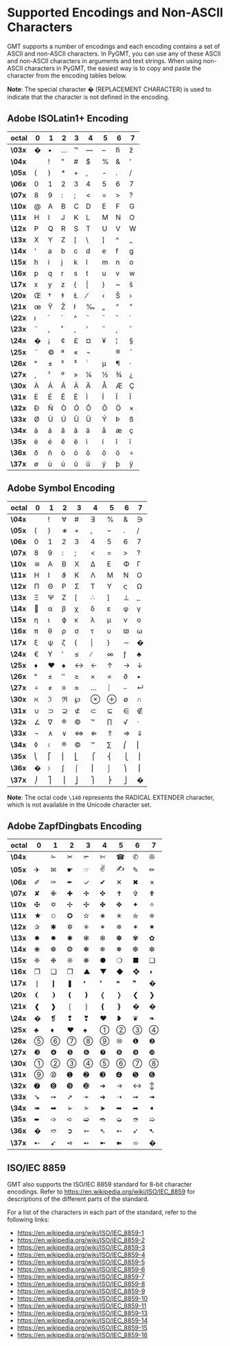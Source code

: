 # Supported Encodings and Non-ASCII Characters

GMT supports a number of encodings and each encoding contains a set of ASCII and
non-ASCII characters. In PyGMT, you can use any of these ASCII and non-ASCII characters
in arguments and text strings. When using non-ASCII characters in PyGMT, the easiest way
is to copy and paste the character from the encoding tables below.

**Note**: The special character &#xfffd; (REPLACEMENT CHARACTER) is used to indicate
that the character is not defined in the encoding.

## Adobe ISOLatin1+ Encoding

| octal | 0 | 1 | 2 | 3 | 4 | 5 | 6 | 7 |
|---|---|---|---|---|---|---|---|---|
| **\03x** | &#xfffd; | &#x2022; | &#x2026; | &#x2122; | &#x2014; | &#x2013; | &#xfb01; | &#x017e; |
| **\04x** | &#x0020; | &#x0021; | &#x0022; | &#x0023; | &#x0024; | &#x0025; | &#x0026; | &#x2019; |
| **\05x** | &#x0028; | &#x0029; | &#x002a; | &#x002b; | &#x002c; | &#x002d; | &#x002e; | &#x002f; |
| **\06x** | &#x0030; | &#x0031; | &#x0032; | &#x0033; | &#x0034; | &#x0035; | &#x0036; | &#x0037; |
| **\07x** | &#x0038; | &#x0039; | &#x003a; | &#x003b; | &#x003c; | &#x003d; | &#x003e; | &#x003f; |
| **\10x** | &#x0040; | &#x0041; | &#x0042; | &#x0043; | &#x0044; | &#x0045; | &#x0046; | &#x0047; |
| **\11x** | &#x0048; | &#x0049; | &#x004a; | &#x004b; | &#x004c; | &#x004d; | &#x004e; | &#x004f; |
| **\12x** | &#x0050; | &#x0051; | &#x0052; | &#x0053; | &#x0054; | &#x0055; | &#x0056; | &#x0057; |
| **\13x** | &#x0058; | &#x0059; | &#x005a; | &#x005b; | &#x005c; | &#x005d; | &#x005e; | &#x005f; |
| **\14x** | &#x2018; | &#x0061; | &#x0062; | &#x0063; | &#x0064; | &#x0065; | &#x0066; | &#x0067; |
| **\15x** | &#x0068; | &#x0069; | &#x006a; | &#x006b; | &#x006c; | &#x006d; | &#x006e; | &#x006f; |
| **\16x** | &#x0070; | &#x0071; | &#x0072; | &#x0073; | &#x0074; | &#x0075; | &#x0076; | &#x0077; |
| **\17x** | &#x0078; | &#x0079; | &#x007a; | &#x007b; | &#x007c; | &#x007d; | &#x007e; | &#x0161; |
| **\20x** | &#x0152; | &#x2020; | &#x2021; | &#x0141; | &#x2044; | &#x2039; | &#x0160; | &#x203a; |
| **\21x** | &#x0153; | &#x0178; | &#x017d; | &#x0142; | &#x2030; | &#x201e; | &#x201c; | &#x201d; |
| **\22x** | &#x0131; | &#x0060; | &#x00b4; | &#x005e; | &#x02dc; | &#x00af; | &#x02d8; | &#x02d9; |
| **\23x** | &#x00a8; | &#x201a; | &#x02da; | &#x00b8; | &#x0027; | &#x02dd; | &#x02db; | &#x02c7; |
| **\24x** | &#xfffd; | &#x00a1; | &#x00a2; | &#x00a3; | &#x00a4; | &#x00a5; | &#x00a6; | &#x00a7; |
| **\25x** | &#x00a8; | &#x00a9; | &#x00aa; | &#x00ab; | &#x00ac; | &#x00ad; | &#x00ae; | &#x00af; |
| **\26x** | &#x00b0; | &#x00b1; | &#x00b2; | &#x00b3; | &#x00b4; | &#x00b5; | &#x00b6; | &#x00b7; |
| **\27x** | &#x00b8; | &#x00b9; | &#x00ba; | &#x00bb; | &#x00bc; | &#x00bd; | &#x00be; | &#x00bf; |
| **\30x** | &#x00c0; | &#x00c1; | &#x00c2; | &#x00c3; | &#x00c4; | &#x00c5; | &#x00c6; | &#x00c7; |
| **\31x** | &#x00c8; | &#x00c9; | &#x00ca; | &#x00cb; | &#x00cc; | &#x00cd; | &#x00ce; | &#x00cf; |
| **\32x** | &#x00d0; | &#x00d1; | &#x00d2; | &#x00d3; | &#x00d4; | &#x00d5; | &#x00d6; | &#x00d7; |
| **\33x** | &#x00d8; | &#x00d9; | &#x00da; | &#x00db; | &#x00dc; | &#x00dd; | &#x00de; | &#x00df; |
| **\34x** | &#x00e0; | &#x00e1; | &#x00e2; | &#x00e3; | &#x00e4; | &#x00e5; | &#x00e6; | &#x00e7; |
| **\35x** | &#x00e8; | &#x00e9; | &#x00ea; | &#x00eb; | &#x00ec; | &#x00ed; | &#x00ee; | &#x00ef; |
| **\36x** | &#x00f0; | &#x00f1; | &#x00f2; | &#x00f3; | &#x00f4; | &#x00f5; | &#x00f6; | &#x00f7; |
| **\37x** | &#x00f8; | &#x00f9; | &#x00fa; | &#x00fb; | &#x00fc; | &#x00fd; | &#x00fe; | &#x00ff; |

## Adobe Symbol Encoding

| octal | 0 | 1 | 2 | 3 | 4 | 5 | 6 | 7 |
|---|---|---|---|---|---|---|---|---|
| **\04x** | &#x0020; | &#x0021; | &#x2200; | &#x0023; | &#x2203; | &#x0025; | &#x0026; | &#x220b; |
| **\05x** | &#x0028; | &#x0029; | &#x2217; | &#x002b; | &#x002c; | &#x2212; | &#x002e; | &#x002f; |
| **\06x** | &#x0030; | &#x0031; | &#x0032; | &#x0033; | &#x0034; | &#x0035; | &#x0036; | &#x0037; |
| **\07x** | &#x0038; | &#x0039; | &#x003a; | &#x003b; | &#x003c; | &#x003d; | &#x003e; | &#x003f; |
| **\10x** | &#x2245; | &#x0391; | &#x0392; | &#x03a7; | &#x2206; | &#x0395; | &#x03a6; | &#x0393; |
| **\11x** | &#x0397; | &#x0399; | &#x03d1; | &#x039a; | &#x039b; | &#x039c; | &#x039d; | &#x039f; |
| **\12x** | &#x03a0; | &#x0398; | &#x03a1; | &#x03a3; | &#x03a4; | &#x03a5; | &#x03c2; | &#x2126; |
| **\13x** | &#x039e; | &#x03a8; | &#x0396; | &#x005b; | &#x2234; | &#x005d; | &#x22a5; | &#x005f; |
| **\14x** | &#xf8e5; | &#x03b1; | &#x03b2; | &#x03c7; | &#x03b4; | &#x03b5; | &#x03c6; | &#x03b3; |
| **\15x** | &#x03b7; | &#x03b9; | &#x03d5; | &#x03ba; | &#x03bb; | &#x03bc; | &#x03bd; | &#x03bf; |
| **\16x** | &#x03c0; | &#x03b8; | &#x03c1; | &#x03c3; | &#x03c4; | &#x03c5; | &#x03d6; | &#x03c9; |
| **\17x** | &#x03be; | &#x03c8; | &#x03b6; | &#x007b; | &#x007c; | &#x007d; | &#x223c; | &#xfffd; |
| **\24x** | &#x20ac; | &#x03d2; | &#x2032; | &#x2264; | &#x2215; | &#x221e; | &#x0192; | &#x2663; |
| **\25x** | &#x2666; | &#x2665; | &#x2660; | &#x2194; | &#x2190; | &#x2191; | &#x2192; | &#x2193; |
| **\26x** | &#x00b0; | &#x00b1; | &#x2033; | &#x2265; | &#x00d7; | &#x221d; | &#x2202; | &#x2022; |
| **\27x** | &#x00f7; | &#x2260; | &#x2261; | &#x2248; | &#x2026; | &#x23d0; | &#x23af; | &#x21b5; |
| **\30x** | &#x2135; | &#x2111; | &#x211c; | &#x2118; | &#x2297; | &#x2295; | &#x2205; | &#x2229; |
| **\31x** | &#x222a; | &#x2283; | &#x2287; | &#x2284; | &#x2282; | &#x2286; | &#x2208; | &#x2209; |
| **\32x** | &#x2220; | &#x2207; | &#x00ae; | &#x00a9; | &#x2122; | &#x220f; | &#x221a; | &#x22c5; |
| **\33x** | &#x00ac; | &#x2227; | &#x2228; | &#x21d4; | &#x21d0; | &#x21d1; | &#x21d2; | &#x21d3; |
| **\34x** | &#x25ca; | &#x2329; | &#x00ae; | &#x00a9; | &#x2122; | &#x2211; | &#x239b; | &#x239c; |
| **\35x** | &#x239d; | &#x23a1; | &#x23a2; | &#x23a3; | &#x23a7; | &#x23a8; | &#x23a9; | &#x23aa; |
| **\36x** | &#xfffd; | &#x232a; | &#x222b; | &#x2320; | &#x23ae; | &#x2321; | &#x239e; | &#x239f; |
| **\37x** | &#x23a0; | &#x23a4; | &#x23a5; | &#x23a6; | &#x23ab; | &#x23ac; | &#x23ad; | &#xfffd; |

**Note**: The octal code `\140` represents the RADICAL EXTENDER character, which is not available in
the Unicode character set.

## Adobe ZapfDingbats Encoding

| octal | 0 | 1 | 2 | 3 | 4 | 5 | 6 | 7 |
|---|---|---|---|---|---|---|---|---|
| **\04x** | &#x0020; | &#x2701; | &#x2702; | &#x2703; | &#x2704; | &#x260e; | &#x2706; | &#x2707; |
| **\05x** | &#x2708; | &#x2709; | &#x261b; | &#x261e; | &#x270c; | &#x270d; | &#x270e; | &#x270f; |
| **\06x** | &#x2710; | &#x2711; | &#x2712; | &#x2713; | &#x2714; | &#x2715; | &#x2716; | &#x2717; |
| **\07x** | &#x2718; | &#x2719; | &#x271a; | &#x271b; | &#x271c; | &#x271d; | &#x271e; | &#x271f; |
| **\10x** | &#x2720; | &#x2721; | &#x2722; | &#x2723; | &#x2724; | &#x2725; | &#x2726; | &#x2727; |
| **\11x** | &#x2605; | &#x2729; | &#x272a; | &#x272b; | &#x272c; | &#x272d; | &#x272e; | &#x272f; |
| **\12x** | &#x2730; | &#x2731; | &#x2732; | &#x2733; | &#x2734; | &#x2735; | &#x2736; | &#x2737; |
| **\13x** | &#x2738; | &#x2739; | &#x273a; | &#x273b; | &#x273c; | &#x273d; | &#x273e; | &#x273f; |
| **\14x** | &#x2740; | &#x2741; | &#x2742; | &#x2743; | &#x2744; | &#x2745; | &#x2746; | &#x2747; |
| **\15x** | &#x2748; | &#x2749; | &#x274a; | &#x274b; | &#x25cf; | &#x274d; | &#x25a0; | &#x274f; |
| **\16x** | &#x2750; | &#x2751; | &#x2752; | &#x25b2; | &#x25bc; | &#x25c6; | &#x2756; | &#x25d7; |
| **\17x** | &#x2758; | &#x2759; | &#x275a; | &#x275b; | &#x275c; | &#x275d; | &#x275e; | &#xfffd; |
| **\20x** | &#x2768; | &#x2769; | &#x276a; | &#x276b; | &#x276c; | &#x276d; | &#x276e; | &#x276f; |
| **\21x** | &#x2770; | &#x2771; | &#x2772; | &#x2773; | &#x2774; | &#x2775; | &#xfffd; | &#xfffd; |
| **\24x** | &#xfffd; | &#x2761; | &#x2762; | &#x2763; | &#x2764; | &#x2765; | &#x2766; | &#x2767; |
| **\25x** | &#x2663; | &#x2666; | &#x2665; | &#x2660; | &#x2460; | &#x2461; | &#x2462; | &#x2463; |
| **\26x** | &#x2464; | &#x2465; | &#x2466; | &#x2467; | &#x2468; | &#x2469; | &#x2776; | &#x2777; |
| **\27x** | &#x2778; | &#x2779; | &#x277a; | &#x277b; | &#x277c; | &#x277d; | &#x277e; | &#x277f; |
| **\30x** | &#x2780; | &#x2781; | &#x2782; | &#x2783; | &#x2784; | &#x2785; | &#x2786; | &#x2787; |
| **\31x** | &#x2788; | &#x2789; | &#x278a; | &#x278b; | &#x278c; | &#x278d; | &#x278e; | &#x278f; |
| **\32x** | &#x2790; | &#x2791; | &#x2792; | &#x2793; | &#x2794; | &#x2192; | &#x2194; | &#x2195; |
| **\33x** | &#x2798; | &#x2799; | &#x279a; | &#x279b; | &#x279c; | &#x279d; | &#x279e; | &#x279f; |
| **\34x** | &#x27a0; | &#x27a1; | &#x27a2; | &#x27a3; | &#x27a4; | &#x27a5; | &#x27a6; | &#x27a7; |
| **\35x** | &#x27a8; | &#x27a9; | &#x27aa; | &#x27ab; | &#x27ac; | &#x27ad; | &#x27ae; | &#x27af; |
| **\36x** | &#xfffd; | &#x27b1; | &#x27b2; | &#x27b3; | &#x27b4; | &#x27b5; | &#x27b6; | &#x27b7; |
| **\37x** | &#x27b8; | &#x27b9; | &#x27ba; | &#x27bb; | &#x27bc; | &#x27bd; | &#x27be; | &#xfffd; |

## ISO/IEC 8859

GMT also supports the ISO/IEC 8859 standard for 8-bit character encodings. Refer to
<https://en.wikipedia.org/wiki/ISO/IEC_8859> for descriptions of the different parts of
the standard.

For a list of the characters in each part of the standard, refer to the following links:

- <https://en.wikipedia.org/wiki/ISO/IEC_8859-1>
- <https://en.wikipedia.org/wiki/ISO/IEC_8859-2>
- <https://en.wikipedia.org/wiki/ISO/IEC_8859-3>
- <https://en.wikipedia.org/wiki/ISO/IEC_8859-4>
- <https://en.wikipedia.org/wiki/ISO/IEC_8859-5>
- <https://en.wikipedia.org/wiki/ISO/IEC_8859-6>
- <https://en.wikipedia.org/wiki/ISO/IEC_8859-7>
- <https://en.wikipedia.org/wiki/ISO/IEC_8859-8>
- <https://en.wikipedia.org/wiki/ISO/IEC_8859-9>
- <https://en.wikipedia.org/wiki/ISO/IEC_8859-10>
- <https://en.wikipedia.org/wiki/ISO/IEC_8859-11>
- <https://en.wikipedia.org/wiki/ISO/IEC_8859-13>
- <https://en.wikipedia.org/wiki/ISO/IEC_8859-14>
- <https://en.wikipedia.org/wiki/ISO/IEC_8859-15>
- <https://en.wikipedia.org/wiki/ISO/IEC_8859-16>
